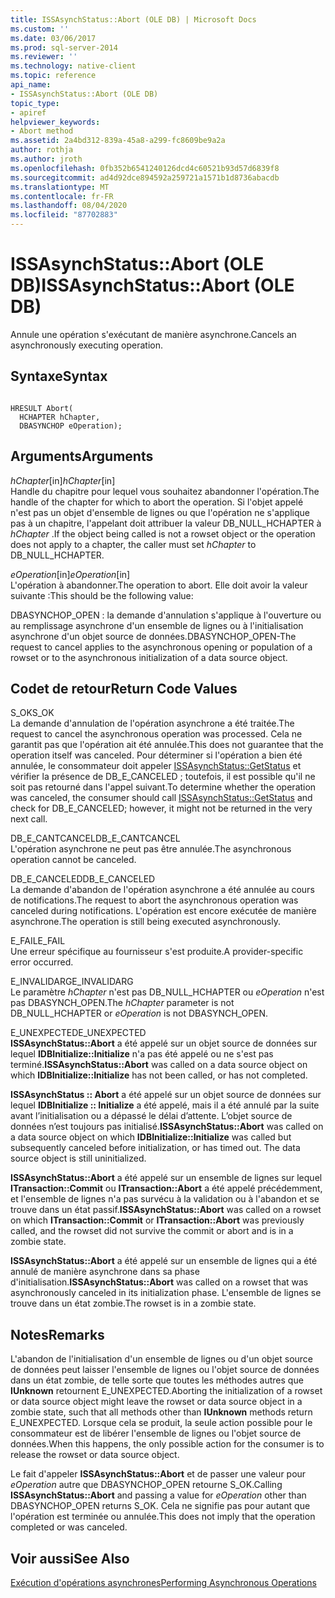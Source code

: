 ```yaml
---
title: ISSAsynchStatus::Abort (OLE DB) | Microsoft Docs
ms.custom: ''
ms.date: 03/06/2017
ms.prod: sql-server-2014
ms.reviewer: ''
ms.technology: native-client
ms.topic: reference
api_name:
- ISSAsynchStatus::Abort (OLE DB)
topic_type:
- apiref
helpviewer_keywords:
- Abort method
ms.assetid: 2a4bd312-839a-45a8-a299-fc8609be9a2a
author: rothja
ms.author: jroth
ms.openlocfilehash: 0fb352b6541240126dcd4c60521b93d57d6839f8
ms.sourcegitcommit: ad4d92dce894592a259721a1571b1d8736abacdb
ms.translationtype: MT
ms.contentlocale: fr-FR
ms.lasthandoff: 08/04/2020
ms.locfileid: "87702883"
---
```

# <a name="issasynchstatusabort-ole-db"></a><span data-ttu-id="ee055-102">ISSAsynchStatus::Abort (OLE DB)</span><span class="sxs-lookup"><span data-stu-id="ee055-102">ISSAsynchStatus::Abort (OLE DB)</span></span>
  <span data-ttu-id="ee055-103">Annule une opération s'exécutant de manière asynchrone.</span><span class="sxs-lookup"><span data-stu-id="ee055-103">Cancels an asynchronously executing operation.</span></span>  
  
## <a name="syntax"></a><span data-ttu-id="ee055-104">Syntaxe</span><span class="sxs-lookup"><span data-stu-id="ee055-104">Syntax</span></span>  
  
```  
  
HRESULT Abort(  
  HCHAPTER hChapter,  
  DBASYNCHOP eOperation);  
```  
  
## <a name="arguments"></a><span data-ttu-id="ee055-105">Arguments</span><span class="sxs-lookup"><span data-stu-id="ee055-105">Arguments</span></span>  
 <span data-ttu-id="ee055-106">*hChapter*[in]</span><span class="sxs-lookup"><span data-stu-id="ee055-106">*hChapter*[in]</span></span>  
 <span data-ttu-id="ee055-107">Handle du chapitre pour lequel vous souhaitez abandonner l'opération.</span><span class="sxs-lookup"><span data-stu-id="ee055-107">The handle of the chapter for which to abort the operation.</span></span> <span data-ttu-id="ee055-108">Si l'objet appelé n'est pas un objet d'ensemble de lignes ou que l'opération ne s'applique pas à un chapitre, l'appelant doit attribuer la valeur DB_NULL_HCHAPTER à *hChapter* .</span><span class="sxs-lookup"><span data-stu-id="ee055-108">If the object being called is not a rowset object or the operation does not apply to a chapter, the caller must set *hChapter* to DB_NULL_HCHAPTER.</span></span>  
  
 <span data-ttu-id="ee055-109">*eOperation*[in]</span><span class="sxs-lookup"><span data-stu-id="ee055-109">*eOperation*[in]</span></span>  
 <span data-ttu-id="ee055-110">L'opération à abandonner.</span><span class="sxs-lookup"><span data-stu-id="ee055-110">The operation to abort.</span></span> <span data-ttu-id="ee055-111">Elle doit avoir la valeur suivante :</span><span class="sxs-lookup"><span data-stu-id="ee055-111">This should be the following value:</span></span>  
  
 <span data-ttu-id="ee055-112">DBASYNCHOP_OPEN : la demande d'annulation s'applique à l'ouverture ou au remplissage asynchrone d'un ensemble de lignes ou à l'initialisation asynchrone d'un objet source de données.</span><span class="sxs-lookup"><span data-stu-id="ee055-112">DBASYNCHOP_OPEN-The request to cancel applies to the asynchronous opening or population of a rowset or to the asynchronous initialization of a data source object.</span></span>  
  
## <a name="return-code-values"></a><span data-ttu-id="ee055-113">Codet de retour</span><span class="sxs-lookup"><span data-stu-id="ee055-113">Return Code Values</span></span>  
 <span data-ttu-id="ee055-114">S_OK</span><span class="sxs-lookup"><span data-stu-id="ee055-114">S_OK</span></span>  
 <span data-ttu-id="ee055-115">La demande d'annulation de l'opération asynchrone a été traitée.</span><span class="sxs-lookup"><span data-stu-id="ee055-115">The request to cancel the asynchronous operation was processed.</span></span> <span data-ttu-id="ee055-116">Cela ne garantit pas que l'opération ait été annulée.</span><span class="sxs-lookup"><span data-stu-id="ee055-116">This does not guarantee that the operation itself was canceled.</span></span> <span data-ttu-id="ee055-117">Pour déterminer si l'opération a bien été annulée, le consommateur doit appeler [ISSAsynchStatus::GetStatus](issasynchstatus-getstatus-ole-db.md) et vérifier la présence de DB_E_CANCELED ; toutefois, il est possible qu'il ne soit pas retourné dans l'appel suivant.</span><span class="sxs-lookup"><span data-stu-id="ee055-117">To determine whether the operation was canceled, the consumer should call [ISSAsynchStatus::GetStatus](issasynchstatus-getstatus-ole-db.md) and check for DB_E_CANCELED; however, it might not be returned in the very next call.</span></span>  
  
 <span data-ttu-id="ee055-118">DB_E_CANTCANCEL</span><span class="sxs-lookup"><span data-stu-id="ee055-118">DB_E_CANTCANCEL</span></span>  
 <span data-ttu-id="ee055-119">L'opération asynchrone ne peut pas être annulée.</span><span class="sxs-lookup"><span data-stu-id="ee055-119">The asynchronous operation cannot be canceled.</span></span>  
  
 <span data-ttu-id="ee055-120">DB_E_CANCELED</span><span class="sxs-lookup"><span data-stu-id="ee055-120">DB_E_CANCELED</span></span>  
 <span data-ttu-id="ee055-121">La demande d'abandon de l'opération asynchrone a été annulée au cours de notifications.</span><span class="sxs-lookup"><span data-stu-id="ee055-121">The request to abort the asynchronous operation was canceled during notifications.</span></span> <span data-ttu-id="ee055-122">L'opération est encore exécutée de manière asynchrone.</span><span class="sxs-lookup"><span data-stu-id="ee055-122">The operation is still being executed asynchronously.</span></span>  
  
 <span data-ttu-id="ee055-123">E_FAIL</span><span class="sxs-lookup"><span data-stu-id="ee055-123">E_FAIL</span></span>  
 <span data-ttu-id="ee055-124">Une erreur spécifique au fournisseur s'est produite.</span><span class="sxs-lookup"><span data-stu-id="ee055-124">A provider-specific error occurred.</span></span>  
  
 <span data-ttu-id="ee055-125">E_INVALIDARG</span><span class="sxs-lookup"><span data-stu-id="ee055-125">E_INVALIDARG</span></span>  
 <span data-ttu-id="ee055-126">Le paramètre *hChapter* n'est pas DB_NULL_HCHAPTER ou *eOperation* n'est pas DBASYNCH_OPEN.</span><span class="sxs-lookup"><span data-stu-id="ee055-126">The *hChapter* parameter is not DB_NULL_HCHAPTER or *eOperation* is not DBASYNCH_OPEN.</span></span>  
  
 <span data-ttu-id="ee055-127">E_UNEXPECTED</span><span class="sxs-lookup"><span data-stu-id="ee055-127">E_UNEXPECTED</span></span>  
 <span data-ttu-id="ee055-128">**ISSAsynchStatus::Abort** a été appelé sur un objet source de données sur lequel **IDBInitialize::Initialize** n'a pas été appelé ou ne s'est pas terminé.</span><span class="sxs-lookup"><span data-stu-id="ee055-128">**ISSAsynchStatus::Abort** was called on a data source object on which **IDBInitialize::Initialize** has not been called, or has not completed.</span></span>  
  
 <span data-ttu-id="ee055-129">**ISSAsynchStatus :: Abort** a été appelé sur un objet source de données sur lequel **IDBInitialize :: Initialize** a été appelé, mais il a été annulé par la suite avant l’initialisation ou a dépassé le délai d’attente. L’objet source de données n’est toujours pas initialisé.</span><span class="sxs-lookup"><span data-stu-id="ee055-129">**ISSAsynchStatus::Abort** was called on a data source object on which **IDBInitialize::Initialize** was called but subsequently canceled before initialization, or has timed out. The data source object is still uninitialized.</span></span>  
  
 <span data-ttu-id="ee055-130">**ISSAsynchStatus::Abort** a été appelé sur un ensemble de lignes sur lequel **ITransaction::Commit** ou **ITransaction::Abort** a été appelé précédemment, et l'ensemble de lignes n'a pas survécu à la validation ou à l'abandon et se trouve dans un état passif.</span><span class="sxs-lookup"><span data-stu-id="ee055-130">**ISSAsynchStatus::Abort** was called on a rowset on which **ITransaction::Commit** or **ITransaction::Abort** was previously called, and the rowset did not survive the commit or abort and is in a zombie state.</span></span>  
  
 <span data-ttu-id="ee055-131">**ISSAsynchStatus::Abort** a été appelé sur un ensemble de lignes qui a été annulé de manière asynchrone dans sa phase d'initialisation.</span><span class="sxs-lookup"><span data-stu-id="ee055-131">**ISSAsynchStatus::Abort** was called on a rowset that was asynchronously canceled in its initialization phase.</span></span> <span data-ttu-id="ee055-132">L'ensemble de lignes se trouve dans un état zombie.</span><span class="sxs-lookup"><span data-stu-id="ee055-132">The rowset is in a zombie state.</span></span>  
  
## <a name="remarks"></a><span data-ttu-id="ee055-133">Notes</span><span class="sxs-lookup"><span data-stu-id="ee055-133">Remarks</span></span>  
 <span data-ttu-id="ee055-134">L'abandon de l'initialisation d'un ensemble de lignes ou d'un objet source de données peut laisser l'ensemble de lignes ou l'objet source de données dans un état zombie, de telle sorte que toutes les méthodes autres que **IUnknown** retournent E_UNEXPECTED.</span><span class="sxs-lookup"><span data-stu-id="ee055-134">Aborting the initialization of a rowset or data source object might leave the rowset or data source object in a zombie state, such that all methods other than **IUnknown** methods return E_UNEXPECTED.</span></span> <span data-ttu-id="ee055-135">Lorsque cela se produit, la seule action possible pour le consommateur est de libérer l'ensemble de lignes ou l'objet source de données.</span><span class="sxs-lookup"><span data-stu-id="ee055-135">When this happens, the only possible action for the consumer is to release the rowset or data source object.</span></span>  
  
 <span data-ttu-id="ee055-136">Le fait d'appeler **ISSAsynchStatus::Abort** et de passer une valeur pour *eOperation* autre que DBASYNCHOP_OPEN retourne S_OK.</span><span class="sxs-lookup"><span data-stu-id="ee055-136">Calling **ISSAsynchStatus::Abort** and passing a value for *eOperation* other than DBASYNCHOP_OPEN returns S_OK.</span></span> <span data-ttu-id="ee055-137">Cela ne signifie pas pour autant que l'opération est terminée ou annulée.</span><span class="sxs-lookup"><span data-stu-id="ee055-137">This does not imply that the operation completed or was canceled.</span></span>  
  
## <a name="see-also"></a><span data-ttu-id="ee055-138">Voir aussi</span><span class="sxs-lookup"><span data-stu-id="ee055-138">See Also</span></span>  
 [<span data-ttu-id="ee055-139">Exécution d'opérations asynchrones</span><span class="sxs-lookup"><span data-stu-id="ee055-139">Performing Asynchronous Operations</span></span>](../native-client/features/performing-asynchronous-operations.md)  
  
  
